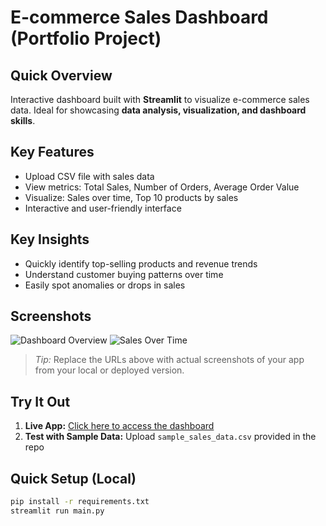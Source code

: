 # E-commerce Sales Dashboard (Portfolio Project)

## Quick Overview
Interactive dashboard built with **Streamlit** to visualize e-commerce sales data. Ideal for showcasing **data analysis, visualization, and dashboard skills**.

## Key Features
- Upload CSV file with sales data
- View metrics: Total Sales, Number of Orders, Average Order Value
- Visualize: Sales over time, Top 10 products by sales
- Interactive and user-friendly interface

## Key Insights
- Quickly identify top-selling products and revenue trends
- Understand customer buying patterns over time
- Easily spot anomalies or drops in sales

## Screenshots
![Dashboard Overview](https://user-images.githubusercontent.com/yourusername/dashboard_screenshot.png)
![Sales Over Time](https://user-images.githubusercontent.com/yourusername/sales_over_time.png)

> *Tip:* Replace the URLs above with actual screenshots of your app from your local or deployed version.

## Try It Out
1. **Live App:** [Click here to access the dashboard](https://e-commerce-dashboard-fyydxhvghku8nxuywfp2jv.streamlit.app/)
2. **Test with Sample Data:** Upload `sample_sales_data.csv` provided in the repo

## Quick Setup (Local)
```bash
pip install -r requirements.txt
streamlit run main.py
